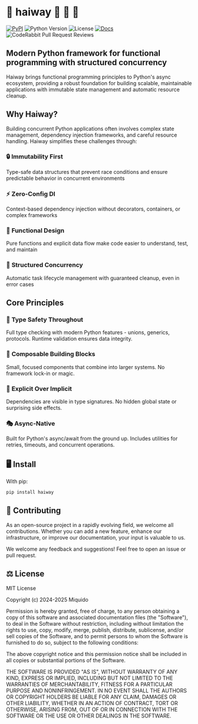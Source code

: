 # 🚗 haiway 🚕 🚚 🚙

[![PyPI](https://img.shields.io/pypi/v/haiway)](https://pypi.org/project/haiway/)
![Python Version](https://img.shields.io/badge/Python-3.13+-blue)
![License](https://img.shields.io/badge/License-MIT-green)
[![Docs](https://img.shields.io/badge/Documentation-yellow)](https://miquido.github.io/haiway/)
![CodeRabbit Pull Request Reviews](https://img.shields.io/coderabbit/prs/github/miquido/haiway?utm_source=oss&utm_medium=github&utm_campaign=miquido%2Fhaiway&labelColor=171717&color=FF570A&link=https%3A%2F%2Fcoderabbit.ai&label=CodeRabbit+Reviews)

## Modern Python framework for functional programming with structured concurrency

Haiway brings functional programming principles to Python's async ecosystem, providing a robust
foundation for building scalable, maintainable applications with immutable state management and
automatic resource cleanup.

## Why Haiway?

Building concurrent Python applications often involves complex state management, dependency
injection frameworks, and careful resource handling. Haiway simplifies these challenges through:

### 🔒 **Immutability First**

Type-safe data structures that prevent race conditions and ensure predictable behavior in concurrent
environments

### ⚡ **Zero-Config DI**

Context-based dependency injection without decorators, containers, or complex frameworks

### 🎯 **Functional Design**

Pure functions and explicit data flow make code easier to understand, test, and maintain

### 🔄 **Structured Concurrency**

Automatic task lifecycle management with guaranteed cleanup, even in error cases

## Core Principles

### 🎯 **Type Safety Throughout**

Full type checking with modern Python features - unions, generics, protocols. Runtime validation
ensures data integrity.

### 🧩 **Composable Building Blocks**

Small, focused components that combine into larger systems. No framework lock-in or magic.

### 🔄 **Explicit Over Implicit**

Dependencies are visible in type signatures. No hidden global state or surprising side effects.

### 🎭 **Async-Native**

Built for Python's async/await from the ground up. Includes utilities for retries, timeouts, and
concurrent operations.

## 🖥️ Install

With pip:

```bash
pip install haiway
```

## 👷 Contributing

As an open-source project in a rapidly evolving field, we welcome all contributions. Whether you can
add a new feature, enhance our infrastructure, or improve our documentation, your input is valuable
to us.

We welcome any feedback and suggestions! Feel free to open an issue or pull request.

## ⚖️ License

MIT License

Copyright (c) 2024-2025 Miquido

Permission is hereby granted, free of charge, to any person obtaining a copy of this software and
associated documentation files (the "Software"), to deal in the Software without restriction,
including without limitation the rights to use, copy, modify, merge, publish, distribute,
sublicense, and/or sell copies of the Software, and to permit persons to whom the Software is
furnished to do so, subject to the following conditions:

The above copyright notice and this permission notice shall be included in all copies or substantial
portions of the Software.

THE SOFTWARE IS PROVIDED "AS IS", WITHOUT WARRANTY OF ANY KIND, EXPRESS OR IMPLIED, INCLUDING BUT
NOT LIMITED TO THE WARRANTIES OF MERCHANTABILITY, FITNESS FOR A PARTICULAR PURPOSE AND
NONINFRINGEMENT. IN NO EVENT SHALL THE AUTHORS OR COPYRIGHT HOLDERS BE LIABLE FOR ANY CLAIM, DAMAGES
OR OTHER LIABILITY, WHETHER IN AN ACTION OF CONTRACT, TORT OR OTHERWISE, ARISING FROM, OUT OF OR IN
CONNECTION WITH THE SOFTWARE OR THE USE OR OTHER DEALINGS IN THE SOFTWARE.
